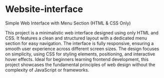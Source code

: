 # Website-interface
Simple Web Interface with Menu Section (HTML & CSS Only)

This project is a minimalistic web interface designed using only HTML and CSS. It features a clean and structured layout with a dedicated menu section for easy navigation. The interface is fully responsive, ensuring a smooth user experience across different screen sizes. The design focuses on simplicity, using CSS for styling elements, positioning, and interactive hover effects. Ideal for beginners learning frontend development, this project showcases the fundamental principles of web design without the complexity of JavaScript or frameworks.
